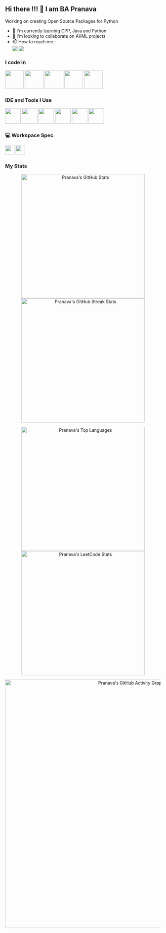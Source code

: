 ## Hi there !!! 👋 I am BA Pranava

Working on creating Open Source Packages for Python

- 🌱 I'm currently learning CPP, Java and Python
- 👯 I'm looking to collaborate on AI/ML projects
- 📫 How to reach me :
<br /> [<img src="https://img.shields.io/badge/LeetCode-000000?style=for-the-badge&logo=LeetCode&logoColor=#d16c06" />](https://leetcode.com/va_codes) [<img src="https://img.shields.io/badge/LinkedIn-0077B5?style=for-the-badge&logo=linkedin&logoColor=white" />](https://www.linkedin.com/in/pranava-ba/)


### I code in
<img height="60" width="60" src="https://img.icons8.com/color/48/000000/python.png" /> <img height="60" width="60" src="https://img.icons8.com/color/48/000000/c-programming.png" /> <img height="60" width="60" src="https://img.icons8.com/color/48/000000/c-plus-plus-logo.png" /> <img height="60" width="60" src="https://img.icons8.com/color/48/000000/java-coffee-cup-logo.png" /> <img height="60" width="60" src="https://img.icons8.com/color/48/000000/mysql-logo.png"/>

### IDE and Tools I Use
<img height="50" width="50" src="https://img.icons8.com/color/48/000000/pycharm.png"/> <img height="50" width="50" src="https://resources.jetbrains.com/storage/products/clion/img/meta/clion_logo_300x300.png"/> <img height="50" width="50" src="https://img.icons8.com/color/48/000000/intellij-idea.png"/> <img height="50" width="50" src="https://img.icons8.com/fluency/48/000000/rstudio.png"/> <img height="50" width="50" src="https://img.icons8.com/doodle/48/000000/adobe-photoshop.png"/> <img height="50" width="50" src="https://img.icons8.com/color/48/000000/filmora.png"/> 

### 💻 Workspace Spec
<img height="30" src="https://img.shields.io/badge/AMD-Ryzen_7_7435HS-ED1C24?style=for-the-badge&logo=amd&logoColor=white"/> <img height="30" src="https://img.shields.io/badge/NVIDIA-RTX4060-76B900?style=for-the-badge&logo=nvidia&logoColor=white"/>

### My Stats
<p align="center">
  <img src="https://github-readme-stats.vercel.app/api?username=pranava-ba&theme=dark&show_icons=true&include_all_commits=true&count_private=true&show=stars,commits,prs,issues,contribs" alt="Pranava's GitHub Stats" width="400" />
  <img src="https://github-readme-streak-stats.herokuapp.com/?user=pranava-ba&theme=dark" alt="Pranava's GitHub Streak Stats" width="400" />
</p>

<p align="center">
  <img src="https://github-readme-stats.vercel.app/api/top-langs?username=pranava-ba&theme=dark&show_icons=true&locale=en&layout=compact" alt="Pranava's Top Languages" width="400" />
  <a href="https://leetcode.com/va_codes">
    <img src="https://leetcard.jacoblin.cool/va_codes?ext=contest&theme=dark" alt="Pranava's LeetCode Stats" width="400" />
  </a>
</p>

<p align="center">
  <img src="https://github-readme-activity-graph.vercel.app/graph?username=pranava-ba&bg_color=000000&color=ffffff&line=51f565&point=ffffff&area=true&hide_border=true" alt="Pranava's GitHub Activity Graph" width="800" />
</p>

